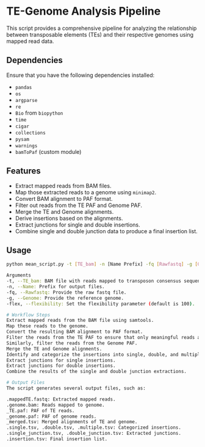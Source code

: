 # TE-Genome Analysis Pipeline

This script provides a comprehensive pipeline for analyzing the relationship between transposable elements (TEs) and their respective genomes using mapped read data.

## Dependencies

Ensure that you have the following dependencies installed:

- `pandas`
- `os`
- `argparse`
- `re`
- `Bio` from `biopython`
- `time`
- `cigar`
- `collections`
- `pysam`
- `warnings`
- `bamToPaf` (custom module)

## Features

- Extract mapped reads from BAM files.
- Map those extracted reads to a genome using `minimap2`.
- Convert BAM alignment to PAF format.
- Filter out reads from the TE PAF and Genome PAF.
- Merge the TE and Genome alignments.
- Derive insertions based on the alignments.
- Extract junctions for single and double insertions.
- Combine single and double junction data to produce a final insertion list.

## Usage

```bash
python mean_script.py -t [TE_bam] -n [Name Prefix] -fq [Rawfastq] -g [Genome] -flex [Flexibility]

Arguments
-t, --TE_bam: BAM file with reads mapped to transposon consensus sequences.
-n, --Name: Prefix for output files.
-fq, --Rawfastq: Provide the raw fastq file.
-g, --Genome: Provide the reference genome.
-flex, --flexibility: Set the flexibility parameter (default is 100).

# Workflow Steps
Extract mapped reads from the BAM file using samtools.
Map these reads to the genome.
Convert the resulting BAM alignment to PAF format.
Filter the reads from the TE PAF to ensure that only meaningful reads are used for subsequent analysis.
Similarly, filter the reads from the Genome PAF.
Merge the TE and Genome alignments.
Identify and categorize the insertions into single, double, and multiple.
Extract junctions for single insertions.
Extract junctions for double insertions.
Combine the results of the single and double junction extractions.

# Output Files
The script generates several output files, such as:

.mappedTE.fastq: Extracted mapped reads.
.genome.bam: Reads mapped to genome.
_TE.paf: PAF of TE reads.
_genome.paf: PAF of genome reads.
_merged.tsv: Merged alignments of TE and genome.
.single.tsv, .double.tsv, .multiple.tsv: Categorized insertions.
.single_junction.tsv, .double_junction.tsv: Extracted junctions.
.insertion.tsv: Final insertion list.


